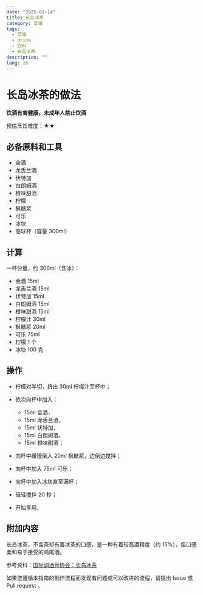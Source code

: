 ```yaml
---
date: "2025-01-14"
title: 长岛冰茶
category: 菜谱
tags:
  - 菜谱
  - drink
  - 饮料
  - 长岛冰茶
description: ""
lang: zh
---
```



# 长岛冰茶的做法

**饮酒有害健康，未成年人禁止饮酒**

预估烹饪难度：★★

## 必备原料和工具

- 金酒
- 龙舌兰酒
- 伏特加
- 白朗姆酒
- 橙味甜酒
- 柠檬
- 枫糖浆
- 可乐
- 冰块
- 高球杯（容量 300ml）

## 计算

一杯分量，约 300ml（含冰）：

- 金酒 15ml
- 龙舌兰酒 15ml
- 伏特加 15ml
- 白朗姆酒 15ml
- 橙味甜酒 15ml
- 柠檬汁 30ml
- 枫糖浆 20ml
- 可乐 75ml
- 柠檬 1 个
- 冰块 100 克

## 操作

- 柠檬对半切，挤出 30ml 柠檬汁至杯中；
- 依次向杯中加入：
  - 15ml 金酒，
  - 15ml 龙舌兰酒，
  - 15ml 伏特加，
  - 15ml 白朗姆酒，
  - 15ml 橙味甜酒；

- 向杯中缓慢倒入 20ml 枫糖浆，边倒边搅拌；
- 向杯中加入 75ml 可乐；
- 向杯中加入冰块直至满杯；
- 轻轻搅拌 20 秒；
- 开始享用.

## 附加内容

长岛冰茶，不含茶却有着冰茶的口感，是一种有着较高酒精度（约 15%），但口感柔和易于接受的鸡尾酒。

参考资料：[国际调酒师协会：长岛冰茶](https://iba-world.com/long-island-ice-tea/)

如果您遵循本指南的制作流程而发现有问题或可以改进的流程，请提出 Issue 或 Pull request 。
